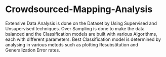 # Crowdsourced-Mapping-Analysis
Extensive Data Analysis is done on the Dataset by Using Supervised and Unsupervised techniques. Over Sampling is done to make the data balanced and the Classification models are built with various Algorithms, each with different parameters. Best Classification model is determined by analysing in various metods such as plotting Resubstitution and Generalization Error rates.
